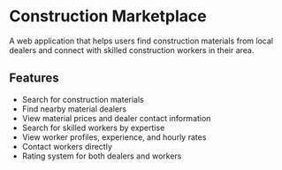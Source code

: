 # Construction Marketplace

A web application that helps users find construction materials from local dealers and connect with skilled construction workers in their area.

## Features

- Search for construction materials
- Find nearby material dealers
- View material prices and dealer contact information
- Search for skilled workers by expertise
- View worker profiles, experience, and hourly rates
- Contact workers directly
- Rating system for both dealers and workers


